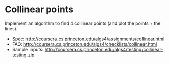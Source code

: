 Collinear points
================

Implement an algorithm to find 4 collinear points (and plot the points + the lines).

* Spec: http://coursera.cs.princeton.edu/algs4/assignments/collinear.html
* FAQ: http://coursera.cs.princeton.edu/algs4/checklists/collinear.html
* Sample inputs: http://coursera.cs.princeton.edu/algs4/testing/collinear-testing.zip
